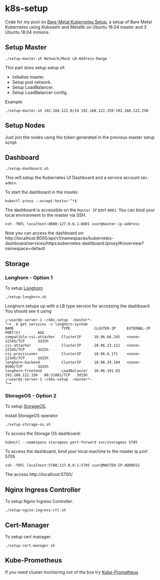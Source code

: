 # k8s-setup

Code for my post on [Bare-Metal Kubernetes Setup](https://zemuldo.com/blog/kubernetes-on-a-bare-metal-setup.-5e0473b928ad7a001974455b), a setup of Bare Metal Kubernetes using Kubeadm and Metallb on Ubuntu 18.04 master and 3 Ubuntu 18.04 minions.

## Setup Master

```shell
./setup-master.sh Network/Mask LB-Address-Range
```

This part does setup setup of:

- Initialize master.
- Setup pod network.
- Setup LoadBalancer.
- Setup LoadBalancer config.

Example

```shell
./setup-master.sh 192.168.122.0/24 192.168.122.150-192.168.122.250
```

## Setup Nodes

Just join the nodes using the token generated in the previous master setup script.

## Dashboard

```shell
./setup-dashboard.sh
```

This will setup the Kubernetes UI Dashboard and a service account `k8s-admin`.

To start the dashboard in the master.

```shell
kubectl proxy --accept-hosts='^*$'
```

The dashboard is accessible on the `Master IP` port `8001`. You can bind your local environment to the master via SSH.

```shell
ssh -fNTL localhost:8000:127.0.0.1:8001 user@master-ip-address
```

Now you can access the dashboard on: http://localhost:8000/api/v1/namespaces/kubernetes-dashboard/services/https:kubernetes-dashboard:/proxy/#/overview?namespace=default

## Storage

### Longhorn - Option 1

To setup [Longhorn](https://github.com/longhorn/longhorn)

```shell
./setup-longhorn.sh
```
Longhorn setups up with a LB type service for accessing the dashboard. You should see it using

```shell
╭─user@z-server-1 ~/k8s-setup  ‹master*›
╰─➤  k get services -n longhorn-system
NAME                      TYPE           CLUSTER-IP     EXTERNAL-IP       PORT(S)        AGE
compatible-csi-attacher   ClusterIP      10.96.66.245   <none>            12345/TCP      3d15h
csi-attacher              ClusterIP      10.96.23.111   <none>            12345/TCP      3d15h
csi-provisioner           ClusterIP      10.96.6.171    <none>            12345/TCP      3d15h
longhorn-backend          ClusterIP      10.96.24.184   <none>            9500/TCP       3d15h
longhorn-frontend         LoadBalancer   10.96.191.83   192.168.122.150   80:31082/TCP   3d15h
╭─user@z-server-1 ~/k8s-setup  ‹master*›
╰─➤
```

### StorageOS - Option 2

To setup [StorageOS](https://storageos.com/).

Install StorageOS operator

```shell
./setup-storage-os.sh
```

To access the Storage OS dashboard:

```shell
kubectl --namespace storageos port-forward svc/storageos 5705
```

To access the dashboard, bind your local machine to the master ip port 5705

```shell
ssh -fNTL localhost:5700:127.0.0.1:5705 user@MASTER-IP-ADDRESS
```

The access http://localhost:5700/

## Nginx Ingress Controller

To setup Nginx Ingress Controller.

```shell
./setup-nginx-ingress-ctl.sh
```

## Cert-Manager

To setup cert manager.

```shell
./setup-cert-manager.sh
```

## Kube-Prometheus

If you need cluster monitoring out of the box try [Kube-Promatheus](https://github.com/coreos/kube-prometheus#quickstart)
